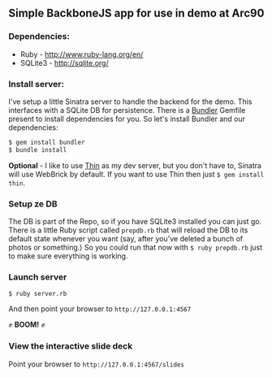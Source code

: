 ## Simple BackboneJS app for use in demo at Arc90

### Dependencies:

* Ruby - http://www.ruby-lang.org/en/
* SQLite3 - http://sqlite.org/

### Install server:

I've setup a little Sinatra server to handle the backend for the demo. This interfaces with a SQLite DB for persistence. There is a [Bundler](http://gembundler.com/) Gemfile present to install dependencies for you. So let's install Bundler and our dependencies:

```bash
$ gem install bundler
$ bundle install
```

**Optional** - I like to use [Thin](http://code.macournoyer.com/thin/) as my dev server, but you don't have to, Sinatra will use WebBrick by default. If you want to use Thin then just `$ gem install thin`.

### Setup ze DB

The DB is part of the Repo, so if you have SQLite3 installed you can just go. There is a little Ruby script called `prepdb.rb` that will reload the DB to its default state whenever you want (say, after you've deleted a bunch of photos or something.) So you could run that now with `$ ruby prepdb.rb` just to make sure everything is working.

### Launch server

`$ ruby server.rb`

And then point your browser to `http://127.0.0.1:4567`

:fist: **BOOM!** :fist:

### View the interactive slide deck

Point your browser to `http://127.0.0.1:4567/slides`